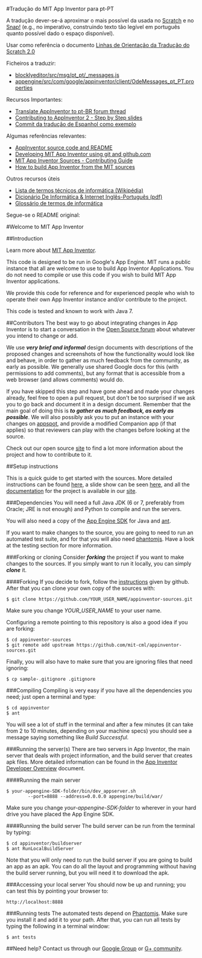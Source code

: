 #Tradução do MIT App Inventor para pt-PT

A tradução dever-se-á aproximar o mais possível da usada no [Scratch](https://scratch.mit.edu/) e no [Snap!](https://snap.berkeley.edu/)  (e.g., no imperativo, construindo texto tão legível em português quanto possível dado o espaço disponível). 

Usar como referência o documento [Linhas de Orientação da Tradução do Scratch 2.0](https://docs.google.com/document/d/14fb6c3ChDMZr8zJD1GM46tTkgn7uuuDOi4Pxhte7hHQ/edit?usp=sharing)

Ficheiros a traduzir:

- [blocklyeditor/src/msg/pt_pt/_messages.js](https://github.com/CoderDojoLX/appinventor-sources/blob/pt-pt_translation/appinventor/blocklyeditor/src/msg/pt_pt/_messages.js) 
- [appengine/src/com/google/appinventor/client/OdeMessages_pt_PT.properties](https://github.com/CoderDojoLX/appinventor-sources/blob/pt-pt_translation/appinventor/appengine/src/com/google/appinventor/client/OdeMessages_pt_PT.properties)

Recursos Importantes:

- [Translate AppInventor to pt-BR forum thread](https://groups.google.com/forum/#!searchin/app-inventor-open-source-dev/Translate$20AppInventor/app-inventor-open-source-dev/-OfKg9a9ld4/-zxPac7LuvgJ)
- [Contributing to AppInventor 2 -  Step by Step slides](http://josmas.github.io/contributingToAppInventor2)
- [Commit da tradução de Espanhol como exemplo](https://github.com/mit-cml/appinventor-sources/commit/45a724970bc1f1a858beadfccf305e666eb4ee2e)

Algumas referências relevantes:

- [AppInventor source code and README](https://github.com/mit-cml/appinventor-sources)
- [Developing MIT App Inventor using git and github.com](https://docs.google.com/document/d/1sAw0QObTxTWqRX7GQRCa2z9TIV2r5AKT9UKMFF1acZI/pub)
- [MIT App Inventor Sources - Contributing Guide](http://appinventor.mit.edu/appinventor-sources/)
- [How to build App Inventor from the MIT sources](https://docs.google.com/document/pub?id=1Xc9yt02x3BRoq5m1PJHBr81OOv69rEBy8LVG_84j9jc)

Outros recursos úteis

- [Lista de termos técnicos de informática (Wikipédia)](https://pt.wikipedia.org/wiki/Ajuda:Guia_de_tradu%C3%A7%C3%A3o/Lista_de_termos_t%C3%A9cnicos_de_inform%C3%A1tica)
- [Dicionário De Informática & Internet Inglês-Português (pdf)](http://comp.ist.utl.pt/aaa/Prog/Dicion%E1rio%20De%20Inform%E1tica%20&%20Internet%20Ingl%EAs-Portugu%EAs.pdf)
- [Glossário de termos de informática](http://quark.fe.up.pt/orca/index.pt.html)

Segue-se o README original:

#Welcome to MIT App Inventor

##Introduction

Learn more about [MIT App Inventor](http://appinventor.mit.edu).

This code is designed to be run in Google's App Engine. MIT runs a
public instance that all are welcome to use to build App Inventor
Applications. You do not need to compile or use this code if you wish
to build MIT App Inventor applications.

We provide this code for reference and for experienced people who wish
to operate their own App Inventor instance and/or contribute to the project.

This code is tested and known to work with Java 7.

##Contributors
The best way to go about integrating changes in App Inventor is to start a conversation in the [Open Source forum](https://groups.google.com/forum/#!forum/app-inventor-open-source-dev) about whatever you intend to change or add.

We use ***very brief and informal*** design documents with descriptions of the proposed changes and screenshots of how the functionality would look like and behave, in order to gather as much feedback from the community, as early as possible. We generally use shared Google docs for this (with permissions to add comments), but any format that is accessible from a web browser (and allows comments) would do.

If you have skipped this step and have gone ahead and made your changes already, feel free to open a pull request, but don't be too surprised if we ask you to go back and document it in a design document. Remember that the main goal of doing this is ***to gather as much feedback, as early as possible***. We will also possibly ask you to put an instance with your changes on [appspot](http://appspot.com), and provide a modified Companion app (if that applies) so that reviewers can play with the changes before looking at the source.

Check out our open source [site](http://appinventor.mit.edu/appinventor-sources/) to find a lot more information about the project and how to contribute to it.

##Setup instructions

This is a quick guide to get started with the sources. More detailed instructions can be found [here](https://docs.google.com/document/pub?id=1Xc9yt02x3BRoq5m1PJHBr81OOv69rEBy8LVG_84j9jc), a slide show can be seen [here](http://josmas.github.io/contributingToAppInventor2/#/), and all the [documentation](http://appinventor.mit.edu/appinventor-sources/#documentation) for the project is available in our [site](http://appinventor.mit.edu/appinventor-sources/).

###Dependencies
You will need a full Java JDK (6 or 7, preferably from Oracle; JRE is not enough) and Python to compile and run the servers.

You will also need a copy of the [App Engine SDK](https://developers.google.com/appengine/downloads) for Java and [ant](http://ant.apache.org/).

If you want to make changes to the source, you are going to need to run an automated test suite, and for that you will also need [phantomjs](http://phantomjs.org/). Have a look at the testing section for more information.

###Forking or cloning
Consider ***forking*** the project if you want to make changes to the sources. If you simply want to run it locally, you can simply ***clone*** it.

####Forking
If you decide to fork, follow the [instructions](https://help.github.com/articles/fork-a-repo) given by github. After that you can clone your own copy of the sources with:

    $ git clone https://github.com/YOUR_USER_NAME/appinventor-sources.git

Make sure you change *YOUR_USER_NAME* to your user name.

Configuring a remote pointing to this repository is also a good idea if you are forking:

    $ cd appinventor-sources
    $ git remote add upstream https://github.com/mit-cml/appinventor-sources.git

Finally, you will also have to make sure that you are ignoring files that need ignoring:

    $ cp sample-.gitignore .gitignore


###Compiling
Compiling is very easy if you have all the dependencies you need; just open a terminal and type:

    $ cd appinventor
    $ ant

You will see a lot of stuff in the terminal and after a few minutes (it can take from 2 to 10 minutes, depending on your machine specs) you should see a message saying something like *Build Successful*.

###Running the server(s)
There are two servers in App Inventor, the main server that deals with project information, and the build server that creates apk files. More detailed information can be found in the [App Inventor Developer Overview](https://docs.google.com/document/d/1hIvAtbNx-eiIJcTA2LLPQOawctiGIpnnt0AvfgnKBok/pub) document.

####Running the main server

    $ your-appengine-SDK-folder/bin/dev_appserver.sh
            --port=8888 --address=0.0.0.0 appengine/build/war/

Make sure you change *your-appengine-SDK-folder* to wherever in your hard drive you have placed the App Engine SDK.

####Running the build server
The build server can be run from the terminal by typing:

    $ cd appinventor/buildserver
    $ ant RunLocalBuildServer

Note that you will only need to run the build server if you are going to build an app as an apk. You can do all the layout and programming without having the build server running, but you will need it to download the apk.

###Accessing your local server
You should now be up and running; you can test this by pointing your browser to:

    http://localhost:8888

###Running tests
The automated tests depend on [Phantomjs](http://phantomjs.org/). Make sure you install it and add it to your path. After that, you can run all tests by typing the following in a terminal window:

    $ ant tests

##Need help?
Contact us through our [Google Group](https://groups.google.com/forum/#!forum/app-inventor-open-source-dev) or [G+ community](https://plus.google.com/u/0/b/116831753302186936352/116831753302186936352/posts).
